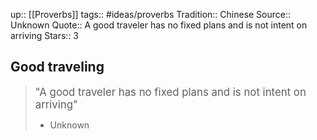 up:: [[Proverbs]]
tags:: #ideas/proverbs
Tradition:: Chinese
Source:: Unknown
Quote:: A good traveler has no fixed plans and is not intent on arriving
Stars:: 3

## Good traveling

><big>"A good traveler has no fixed plans and is not intent on arriving"</big>
>
>- Unknown




